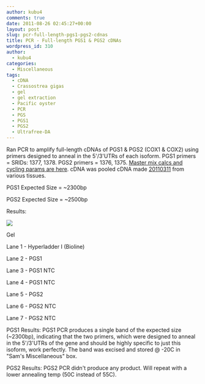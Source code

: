 ```yaml
---
author: kubu4
comments: true
date: 2011-08-26 02:45:27+00:00
layout: post
slug: pcr-full-length-pgs1-pgs2-cdnas
title: PCR - Full-length PGS1 & PGS2 cDNAs
wordpress_id: 310
author:
  - kubu4
categories:
  - Miscellaneous
tags:
  - cDNA
  - Crassostrea gigas
  - gel
  - gel extraction
  - Pacific oyster
  - PCR
  - PGS
  - PGS1
  - PGS2
  - Ultrafree-DA
---
```


Ran PCR to amplify full-length cDNAs of PGS1 & PGS2 (COX1 & COX2) using primers designed to anneal in the 5'/3'UTRs of each isoform. PGS1 primers = SRIDs: 1377, 1378. PGS2 primers = 1376, 1375. [Master mix calcs and cycling params are here](https://eagle.fish.washington.edu/Arabidopsis/Notebook%20Workup%20Files/20110825-01.jpg). cDNA was pooled cDNA made [20110311](/Sam%27s+Working+Notebook+Jan+2011+-+March+2011#sjw20110311) from various tissues.

PGS1 Expected Size = ~2300bp

PGS2 Expected Size = ~2500bp

Results:

![](https://eagle.fish.washington.edu/Arabidopsis/20110825-01.jpg)

Gel

Lane 1 - Hyperladder I (Bioline)

Lane 2 - PGS1

Lane 3 - PGS1 NTC

Lane 4 - PGS1 NTC

Lane 5 - PGS2

Lane 6 - PGS2 NTC

Lane 7 - PGS2 NTC

PGS1 Results: PGS1 PCR produces a single band of the expected size (~2300bp), indicating that the two primers, which were designed to anneal in the 5'/3'UTRs of the gene and should be highly specific to just this isoform, work perfectly. The band was excised and stored @ -20C in "Sam's Miscellaneous" box.

PGS2 Results: PGS2 PCR didn't produce any product. Will repeat with a lower annealing temp (50C instead of 55C).
